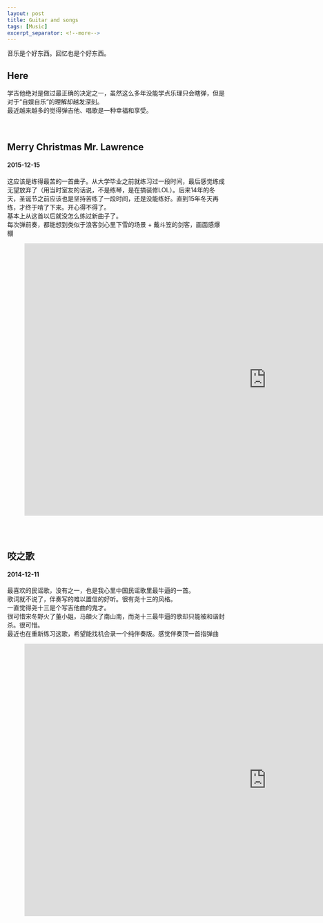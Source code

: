 ```yaml
---
layout: post
title: Guitar and songs
tags: [Music]
excerpt_separator: <!--more-->
---
```

音乐是个好东西。回忆也是个好东西。 
<!--more-->

## Here
学吉他绝对是做过最正确的决定之一，虽然这么多年没能学点乐理只会瞎弹，但是对于“自娱自乐”的理解却越发深刻。<br/> 
最近越来越多的觉得弹吉他、唱歌是一种幸福和享受。<br/>
<br/>
<br/>

## Merry Christmas Mr. Lawrence
#### 2015-12-15  
这应该是练得最苦的一首曲子。从大学毕业之前就练习过一段时间，最后感觉练成无望放弃了（用当时室友的话说，不是练琴，是在搞装修LOL）。后来14年的冬天，圣诞节之前应该也是坚持苦练了一段时间，还是没能练好。直到15年冬天再练，才终于啃了下来。开心得不得了。  
基本上从这首以后就没怎么练过新曲子了。  
每次弹前奏，都能想到类似于浪客剑心里下雪的场景 + 戴斗笠的剑客，画面感爆棚

<!-- blank line -->
<figure class="video_container">
  <iframe width="1120" height="630" src="https://www.youtube.com/embed/33chKSlIPBY" frameborder="0" allow="accelerometer; autoplay; encrypted-media; gyroscope; picture-in-picture" allowfullscreen></iframe>
</figure>
<!-- blank line -->
<br/>
<br/>

## 咬之歌
#### 2014-12-11  
最喜欢的民谣歌，没有之一，也是我心里中国民谣歌里最牛逼的一首。  
歌词就不说了，伴奏写的难以置信的好听。很有尧十三的风格。  
一直觉得尧十三是个写吉他曲的鬼才。  
很可惜宋冬野火了董小姐，马頔火了南山南，而尧十三最牛逼的歌却只能被和谐封杀。很可惜。    
最近也在重新练习这歌，希望能找机会录一个纯伴奏版。感觉伴奏顶一首指弹曲  

<!-- blank line -->
<figure class="video_container">
  <iframe width="1120" height="630" src="https://www.youtube.com/embed/85sauc0LBNs" frameborder="0" allow="accelerometer; autoplay; encrypted-media; gyroscope; picture-in-picture" allowfullscreen></iframe>
</figure>
<!-- blank line -->
<br/>
<br/>


